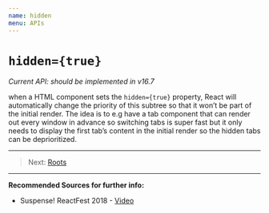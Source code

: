 ```yaml
---
name: hidden
menu: APIs
---
```


# `hidden={true}`

_Current API: should be implemented in v16.7_

when a HTML component sets the `hidden={true}` property, React will automatically change the priority
of this subtree so that it won’t be part of the initial render.
The idea is to e.g have a tab component that can render out every window in advance so switching
tabs is super fast but it only needs to display the first tab’s content in the initial render so
the hidden tabs can be deprioritized.

---

> Next: [Roots](./roots.md)

---

**Recommended Sources for further info:**

- Suspense! ReactFest 2018 - [Video](https://www.youtube.com/watch?v=6g3g0Q_XVb4)
